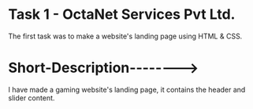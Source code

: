 # Task 1 - OctaNet Services Pvt Ltd.

The first task was to make a website's landing page using HTML & CSS.

# Short-Description-------->
I have made a gaming website's landing page, it contains the header and slider content.

